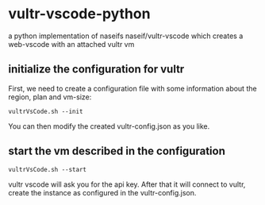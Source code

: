 # vultr-vscode-python
a python implementation of naseifs naseif/vultr-vscode which creates a web-vscode with an attached vultr vm

## initialize the configuration for vultr

First, we need to create a configuration file with some information
about the region, plan and vm-size:

```
vultrVsCode.sh --init
```

You can then modify the created vultr-config.json as you like.

## start the vm described in the configuration

```
vultrVsCode.sh --start
```

vultr vscode will ask you for the api key.
After that it will connect to vultr, create the instance as configured in the vultr-config.json.
